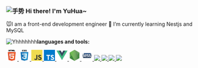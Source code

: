 <h3>
  <img src="https://media.giphy.com/media/hvRJCLFzcasrR4ia7z/giphy.gif" width="25" alt="手势">
  Hi there! I'm YuHua~ 
</h3>

🐭I am a front-end development engineer
🌱 I’m currently learning Nestjs and MySQL


<a href="https://github.com/Yhhhhhhh">
  <div>
    <img align="left" src="https://count.getloli.com/get/@:yuhua?theme=rule34" alt="Yhhhhhhh" />
  </div>
</a>

**languages and tools:**  
<a href="https://github.com/Yhhhhhhh">
  <div style="width:100%">
    <code><img height="30" src="https://raw.githubusercontent.com/github/explore/80688e429a7d4ef2fca1e82350fe8e3517d3494d/topics/html/html.png"></code>
    <code><img height="30" src="https://raw.githubusercontent.com/github/explore/80688e429a7d4ef2fca1e82350fe8e3517d3494d/topics/css/css.png"></code>
    <code><img height="30" src="https://raw.githubusercontent.com/github/explore/80688e429a7d4ef2fca1e82350fe8e3517d3494d/topics/javascript/javascript.png"></code>
    <code><img height="30" src="https://raw.githubusercontent.com/github/explore/80688e429a7d4ef2fca1e82350fe8e3517d3494d/topics/typescript/typescript.png"></code>
    <code><img height="30" src="https://raw.githubusercontent.com/github/explore/80688e429a7d4ef2fca1e82350fe8e3517d3494d/topics/vue/vue.png"></code>
  <!--   <code><img height="30" src="https://raw.githubusercontent.com/github/explore/80688e429a7d4ef2fca1e82350fe8e3517d3494d/topics/react/react.png"></code>
    <code><img height="30" src="https://raw.githubusercontent.com/github/explore/5c058a388828bb5fde0bcafd4bc867b5bb3f26f3/topics/angular/angular.png"></code> -->
    <code><img height="30" src="https://raw.githubusercontent.com/github/explore/80688e429a7d4ef2fca1e82350fe8e3517d3494d/topics/nodejs/nodejs.png"></code>
    <code><img height="30" src="https://raw.githubusercontent.com/github/explore/80688e429a7d4ef2fca1e82350fe8e3517d3494d/topics/less/less.png"></code>
    <code><img height="30" src="https://avatars.githubusercontent.com/u/28507035"></code>
    <code><img height="30" src="https://github.com/dcloudio/hello-uniapp/blob/master/static/uni.png"></code>
    <code><img height="30" src="https://avatars.githubusercontent.com/u/68583457"></code>
    <code><img height="30" src="https://avatars.githubusercontent.com/u/12101536"></code>
  <div>
</a>
